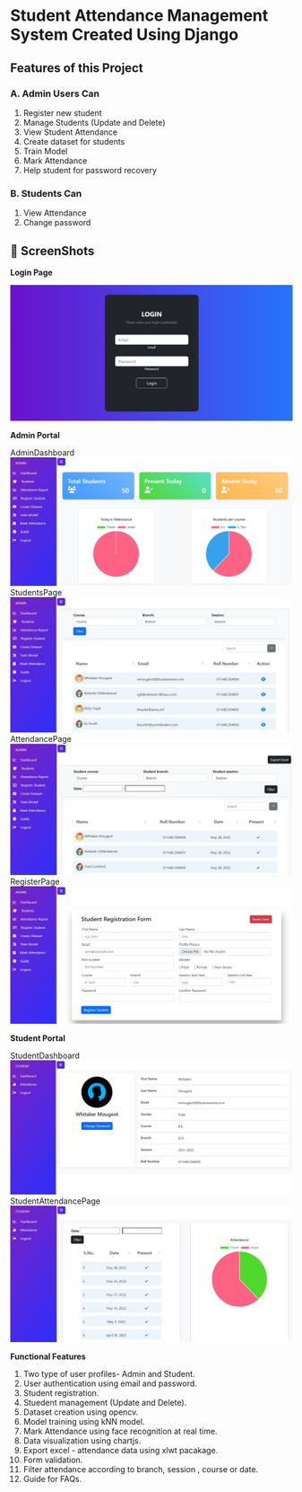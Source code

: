 # Student Attendance Management System Created Using Django

## Features of this Project

### A. Admin Users Can
1. Register new student
2. Manage Students (Update and Delete)
3. View Student Attendance
4. Create dataset for students
5. Train Model
6. Mark Attendance
7. Help student for password recovery

### B. Students Can
1. View Attendance
2. Change password


## 📸 ScreenShots

**Login Page**

<img src="Screenshots/LoginPage.jpg"/>

**Admin Portal**

AdminDashboard
<img src="Screenshots/AdminDashboard.jpg"/>
StudentsPage
<img src="Screenshots/StudentsPage.jpg"/>
AttendancePage
<img src="Screenshots/AttendancePage.jpg"/>
RegisterPage
<img src="Screenshots/RegisterPage.jpg"/>

**Student Portal**

StudentDashboard
<img src="Screenshots/StudentDashboard.jpg"/>
StudentAttendancePage
<img src="Screenshots/StudentAttendancePage.jpg"/>



**Functional Features**
1. Two type of user profiles- Admin and Student.
2. User authentication using email and password.
3. Student registration.
4. Stuedent management (Update and Delete).
5. Dataset creation using opencv.
6. Model training using kNN model.
7. Mark Attendance using face recognition at real time.
8. Data visualization using chartjs.
9. Export excel - attendance data using xlwt pacakage.
10. Form validation.
11. Filter attendance according to branch, session , course or date.
12. Guide for FAQs.


